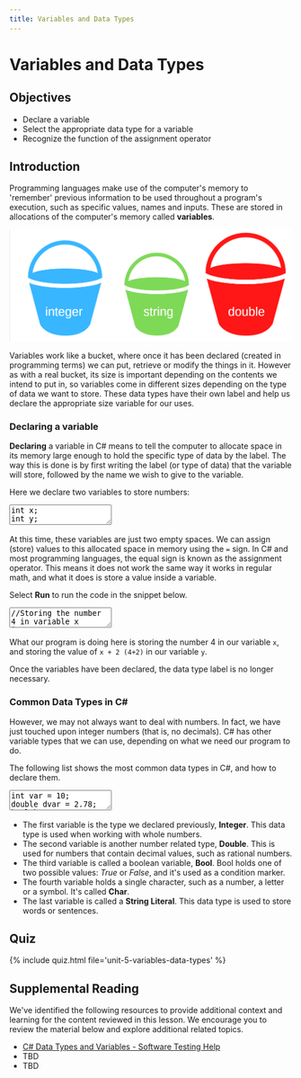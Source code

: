 ```yaml
---
title: Variables and Data Types
---
```


<link href="//codefence.io/codefence.css" rel="stylesheet">
<script defer type="text/javascript" src="//codefence.io/codefence.js"></script>

# Variables and Data Types

## Objectives

- Declare a variable
- Select the appropriate data type for a variable
- Recognize the function of the assignment operator

## Introduction

Programming languages make use of the computer's memory to 'remember' previous information to be used throughout a program's execution, such as specific values, names and inputs. These are stored in allocations of the computer's memory called **variables**.

![Three buckets of different sizes, with the words integer, string and double printed on them](/assets/img/unit-5/variable-buckets.png)

Variables work like a bucket, where once it has been declared (created in programming terms) we can put, retrieve or modify the things in it. However as with a real bucket, its size is important depending on the contents we intend to put in, so variables come in different sizes depending on the type of data we want to store. These data types have their own label and help us declare the appropriate size variable for our uses.

### Declaring a variable

**Declaring** a variable in C# means to tell the computer to allocate space in its memory large enough to hold the specific type of data by the label. The way this is done is by first writing the label (or type of data) that the variable will store, followed by the name we wish to give to the variable.

Here we declare two variables to store numbers:

<code-fence lang="cs" heading="Declare Variables">
<textarea vue-slot="code">
int x;
int y;
</textarea>
</code-fence>

At this time, these variables are just two empty spaces. We can assign (store) values to this allocated space in memory using the `=` sign. In C# and most programming languages, the equal sign is known as the assignment operator. This means it does not work the same way it works in regular math, and what it does is store a value inside a variable.

Select **Run** to run the code in the snippet below.

<code-fence lang="cs" heading="Assign Value to Variables">
<textarea vue-slot="code">
//Storing the number 4 in variable x
int x = 4;

//We can also store a value resulting from a mathematical operation, let's try storing the value of x + 2 in y
int y = x + 2;

Console.WriteLine(y);
</textarea>
</code-fence>

What our program is doing here is storing the number 4 in our variable `x`, and storing the value of `x + 2 (4+2)` in our variable `y`.

Once the variables have been declared, the data type label is no longer necessary.

### Common Data Types in C#

However, we may not always want to deal with numbers. In fact, we have just touched upon integer numbers (that is, no decimals). C# has other variable types that we can use, depending on what we need our program to do. 

The following list shows the most common data types in C#, and how to declare them.

<code-fence lang="cs" heading="Common Data Types in C#">
<textarea vue-slot="code">
int var = 10;
double dvar = 2.78;
bool bvar = true;
char cvar = 'M';
string svar = "Hello World";
</textarea>
</code-fence>

- The first variable is the type we declared previously, **Integer**. This data type is used when working with whole numbers.
- The second variable is another number related type, **Double**. This is used for numbers that contain decimal values, such as rational numbers.
- The third variable is called a boolean variable, **Bool**. Bool holds one of two possible values: *True* or *False*, and it's used as a condition marker.
- The fourth variable holds a single character, such as a number, a letter or a symbol. It's called **Char**.
- The last variable is called a **String Literal**. This data type is used to store words or sentences.

## Quiz

{% include quiz.html file='unit-5-variables-data-types' %}

## Supplemental Reading

We've identified the following resources to provide additional context and learning for the content reviewed in this lesson. We encourage you to review the material below and explore additional related topics.

- [C# Data Types and Variables - Software Testing Help](https://www.softwaretestinghelp.com/c-sharp/csharp-data-types-and-variables/#:~:text=C%23%20Data%20Type%20%20%20%20Type%20,%20%20False%20%209%20more%20rows%20)
- TBD
- TBD